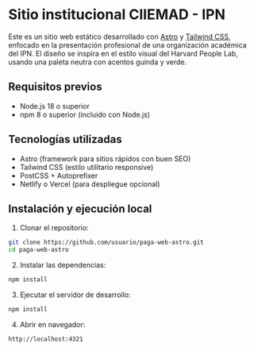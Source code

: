 # Sitio institucional CIIEMAD - IPN

Este es un sitio web estático desarrollado con [Astro](https://astro.build/) y [Tailwind CSS](https://tailwindcss.com/), enfocado en la presentación profesional de una organización académica del IPN. El diseño se inspira en el estilo visual del Harvard People Lab, usando una paleta neutra con acentos guinda y verde.

## Requisitos previos

- Node.js 18 o superior
- npm 8 o superior (incluido con Node.js)

## Tecnologías utilizadas

- Astro (framework para sitios rápidos con buen SEO)
- Tailwind CSS (estilo utilitario responsive)
- PostCSS + Autoprefixer
- Netlify o Vercel (para despliegue opcional)

## Instalación y ejecución local

1. Clonar el repositorio:

```bash
git clone https://github.com/usuario/paga-web-astro.git
cd paga-web-astro
```
2. Instalar las dependencias:

```bash
npm install
```

3. Ejecutar el servidor de desarrollo:

```bash
npm install
```

4. Abrir en navegador:

```bash
http://localhost:4321
```